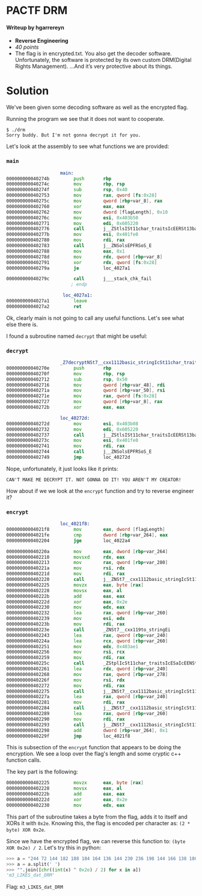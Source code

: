 # PACTF DRM
#### Writeup by hgarrereyn
* **Reverse Engineering**
* *40 points*
* The flag is in encrypted.txt. You also get the decoder software. Unfortunately, the software is protected by its own custom DRM(Digital Rights Management). …And it’s very protective about its things.

# Solution

We've been given some decoding software as well as the encrypted flag.

Running the program we see that it does not want to cooperate.

```
$ ./drm
Sorry buddy. But I'm not gonna decrypt it for you.
```

Let's look at the assembly to see what functions we are provided:

### `main`

```asm
					main:
000000000040274b         push       rbp                                         ; DATA XREF=_start+29
000000000040274c         mov        rbp, rsp
000000000040274f         sub        rsp, 0x40
0000000000402753         mov        rax, qword [fs:0x28]
000000000040275c         mov        qword [rbp+var_8], rax
0000000000402760         xor        eax, eax
0000000000402762         mov        dword [flagLength], 0x10
000000000040276c         mov        esi, 0x403b50                               ; "Sorry buddy. But I'm not gonna decrypt it for you."
0000000000402771         mov        edi, 0x605220
0000000000402776         call       j__ZStlsISt11char_traitsIcEERSt13basic_ostreamIcT_ES5_PKc
000000000040277b         mov        esi, 0x401fe0
0000000000402780         mov        rdi, rax
0000000000402783         call       j__ZNSolsEPFRSoS_E
0000000000402788         mov        eax, 0x1
000000000040278d         mov        rdx, qword [rbp+var_8]
0000000000402791         xor        rdx, qword [fs:0x28]
000000000040279a         je         loc_4027a1

000000000040279c         call       j___stack_chk_fail
                        ; endp

                     loc_4027a1:
00000000004027a1         leave                                                  ; CODE XREF=main+79
00000000004027a2         ret
```

Ok, clearly main is not going to call any useful functions. Let's see what else there is.

I found a subroutine named `decrypt` that might be useful:

### `decrypt`

```asm
					_Z7decryptNSt7__cxx1112basic_stringIcSt11char_traitsIcESaIcEEE:        // decrypt(std::__cxx11::basic_string<char, std::char_traits<char>, std::allocator<char> >)
000000000040270e         push       rbp
000000000040270f         mov        rbp, rsp
0000000000402712         sub        rsp, 0x50
0000000000402716         mov        qword [rbp+var_48], rdi
000000000040271a         mov        qword [rbp+var_50], rsi
000000000040271e         mov        rax, qword [fs:0x28]
0000000000402727         mov        qword [rbp+var_8], rax
000000000040272b         xor        eax, eax

					loc_40272d:
000000000040272d         mov        esi, 0x403b08                               ; "CAN'T MAKE ME DECRYPT IT. NOT GONNA DO IT! YOU AREN'T MY CREATOR!", CODE XREF=_Z7decryptNSt7__cxx1112basic_stringIcSt11char_traitsIcESaIcEEE+59
0000000000402732         mov        edi, 0x605220
0000000000402737         call       j__ZStlsISt11char_traitsIcEERSt13basic_ostreamIcT_ES5_PKc
000000000040273c         mov        esi, 0x401fe0
0000000000402741         mov        rdi, rax
0000000000402744         call       j__ZNSolsEPFRSoS_E
0000000000402749         jmp        loc_40272d
```

Nope, unfortunately, it just looks like it prints:

```
CAN'T MAKE ME DECRYPT IT. NOT GONNA DO IT! YOU AREN'T MY CREATOR!
```

How about if we we look at the `encrypt` function and try to reverse engineer it?

### `encrypt`

```asm
					loc_4021f8:
00000000004021f8         mov        eax, dword [flagLength]                     ; CODE XREF=_Z7encryptNSt7__cxx1112basic_stringIcSt11char_traitsIcESaIcEEE+233
00000000004021fe         cmp        dword [rbp+var_264], eax
0000000000402204         jge        loc_4022a4

000000000040220a         mov        eax, dword [rbp+var_264]
0000000000402210         movsxd     rdx, eax
0000000000402213         mov        rax, qword [rbp+var_280]
000000000040221a         mov        rsi, rdx
000000000040221d         mov        rdi, rax
0000000000402220         call       j__ZNSt7__cxx1112basic_stringIcSt11char_traitsIcESaIcEEixEm
0000000000402225         movzx      eax, byte [rax]
0000000000402228         movsx      eax, al
000000000040222b         add        eax, eax
000000000040222d         xor        eax, 0x2e
0000000000402230         mov        edx, eax
0000000000402232         lea        rax, qword [rbp+var_260]
0000000000402239         mov        esi, edx
000000000040223b         mov        rdi, rax                                    ; argument #1 for method _ZNSt7__cxx119to_stringEi
000000000040223e         call       _ZNSt7__cxx119to_stringEi                   ; std::__cxx11::to_string(int)
0000000000402243         lea        rax, qword [rbp+var_240]
000000000040224a         lea        rcx, qword [rbp+var_260]
0000000000402251         mov        edx, 0x403ae1
0000000000402256         mov        rsi, rcx
0000000000402259         mov        rdi, rax
000000000040225c         call       _ZStplIcSt11char_traitsIcESaIcEENSt7__cxx1112basic_stringIT_T0_T1_EEOS8_PKS5_ ; std::__cxx11::basic_string<char, std::char_traits<char>, std::allocator<char> > std::operator+<char, std::char_traits<char>, std::allocator<char> >(std::__cxx11::basic_string<char, std::char_traits<char>, std::allocator<char> >&&, char const*)
0000000000402261         lea        rdx, qword [rbp+var_240]
0000000000402268         mov        rax, qword [rbp+var_278]
000000000040226f         mov        rsi, rdx
0000000000402272         mov        rdi, rax
0000000000402275         call       j__ZNSt7__cxx1112basic_stringIcSt11char_traitsIcESaIcEEpLERKS4_
000000000040227a         lea        rax, qword [rbp+var_240]
0000000000402281         mov        rdi, rax
0000000000402284         call       j__ZNSt7__cxx1112basic_stringIcSt11char_traitsIcESaIcEED1Ev
0000000000402289         lea        rax, qword [rbp+var_260]
0000000000402290         mov        rdi, rax
0000000000402293         call       j__ZNSt7__cxx1112basic_stringIcSt11char_traitsIcESaIcEED1Ev
0000000000402298         add        dword [rbp+var_264], 0x1
000000000040229f         jmp        loc_4021f8
```

This is subsection of the `encrypt` function that appears to be doing the encryption. We see a loop over the flag's length and some cryptic c++ function calls.

The key part is the following:

```asm
0000000000402225         movzx      eax, byte [rax]
0000000000402228         movsx      eax, al
000000000040222b         add        eax, eax
000000000040222d         xor        eax, 0x2e
0000000000402230         mov        edx, eax
```

This part of the subroutine takes a byte from the flag, adds it to itself and XORs it with `0x2e`. Knowing this, the flag is encoded per character as: `(2 * byte) XOR 0x2e`.

Since we have the encrypted flag, we can reverse this function to: `(byte XOR 0x2e) / 2`. Let's try this in python:

```python
>>> a = "244 72 144 182 188 184 164 136 144 230 236 198 144 166 138 180"
>>> a = a.split(' ')
>>> "".join([chr((int(x) ^ 0x2e) / 2) for x in a])
'm3_LIKES_dat_DRM'
```

Flag: `m3_LIKES_dat_DRM`
